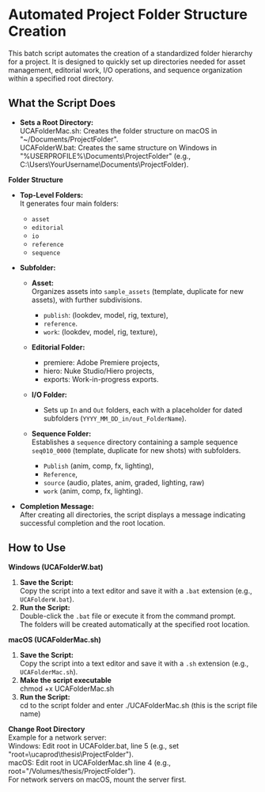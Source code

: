 # Automated Project Folder Structure Creation

This batch script automates the creation of a standardized folder hierarchy for a project. It is designed to quickly set up directories needed for asset management, editorial work, I/O operations, and sequence organization within a specified root directory.

## What the Script Does

- **Sets a Root Directory:**  
UCAFolderMac.sh: Creates the folder structure on macOS in "~/Documents/ProjectFolder". <br />
UCAFolderW.bat: Creates the same structure on Windows in "%USERPROFILE%\Documents\ProjectFolder" (e.g., C:\Users\YourUsername\Documents\ProjectFolder).

 **Folder Structure**  
- **Top-Level Folders:**  
  It generates four main folders:  
  - `asset`
  - `editorial`
  - `io`
  - `reference`
  - `sequence`

- **Subfolder:**  
  - **Asset:**  
      Organizes assets into `sample_assets` (template, duplicate for new assets), with further subdivisions.
    -  `publish`: (lookdev, model, rig, texture),
    -  `reference`.
    -  `work`: (lookdev, model, rig, texture),

  - **Editorial Folder:**  
    - premiere: Adobe Premiere projects,
    - hiero: Nuke Studio/Hiero projects,
    - exports: Work-in-progress exports.
      
  - **I/O Folder:**  
    - Sets up `In` and `Out` folders, each with a placeholder for dated subfolders (`YYYY_MM_DD_in/out_FolderName`).
      
  - **Sequence Folder:**  
    Establishes a `sequence` directory containing a sample sequence `seq010_0000` (template, duplicate for new shots) with subfolders.
    - `Publish` (anim, comp, fx, lighting),
    - `Reference`,
    - `source` (audio, plates, anim, graded, lighting, raw)
    - `work` (anim, comp, fx, lighting).

- **Completion Message:**  
  After creating all directories, the script displays a message indicating successful completion and the root location.

## How to Use
**Windows (UCAFolderW.bat)**
1. **Save the Script:**  
   Copy the script into a text editor and save it with a `.bat` extension (e.g., `UCAFolderW.bat`).
2. **Run the Script:**  
   Double-click the `.bat` file or execute it from the command prompt.  
   The folders will be created automatically at the specified root location.
   
**macOS (UCAFolderMac.sh)**

1. **Save the Script:**  
   Copy the script into a text editor and save it with a `.sh` extension (e.g., `UCAFolderMac.sh`).
2. **Make the script executable** <br />
   chmod +x UCAFolderMac.sh
3. **Run the Script:** <br />
   cd to the script folder and enter ./UCAFolderMac.sh (this is the script file name)

**Change Root Directory**  <br />
Example for a network server:<br />
Windows: Edit root in UCAFolder.bat, line 5 (e.g., set "root=\\ucaprod\thesis\ProjectFolder"). <br />
macOS: Edit root in UCAFolderMac.sh line 4 (e.g., root="/Volumes/thesis/ProjectFolder").<br />
For network servers on macOS, mount the server first.<br />



